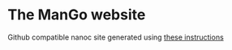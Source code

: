 # The ManGo website

Github compatible nanoc site generated using [these instructions](http://schmurfy.github.io/2011/05/06/create_your_github_user_page_with_nanoc.html)
